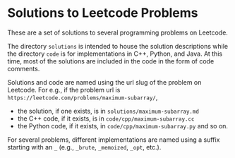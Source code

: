 # Solutions to Leetcode Problems

These are a set of solutions to several programming problems on Leetcode.

The directory `solutions` is intended to house the solution descriptions while the directory `code` is for implementations in C++, Python, and Java. At this time, most of the solutions are included in the code in the form of code comments.

Solutions and code are named using the url slug of the problem on Leetcode. For e.g., if the problem url is `https://leetcode.com/problems/maximum-subarray/`,
  * the solution, if one exists, is in `solutions/maximum-subarray.md`
  * the C++ code, if it exists, is in `code/cpp/maximum-subarray.cc`
  * the Python code, if it exists, in `code/cpp/maximum-subarray.py` and so on.
  
For several problems, different implementations are named using a suffix starting with an `_` (e.g., `_brute`, `_memoized`, `_opt`, etc.).
